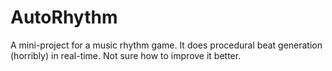 # AutoRhythm

A mini-project for a music rhythm game. It does procedural beat generation (horribly) in real-time. Not sure how to improve it better.
